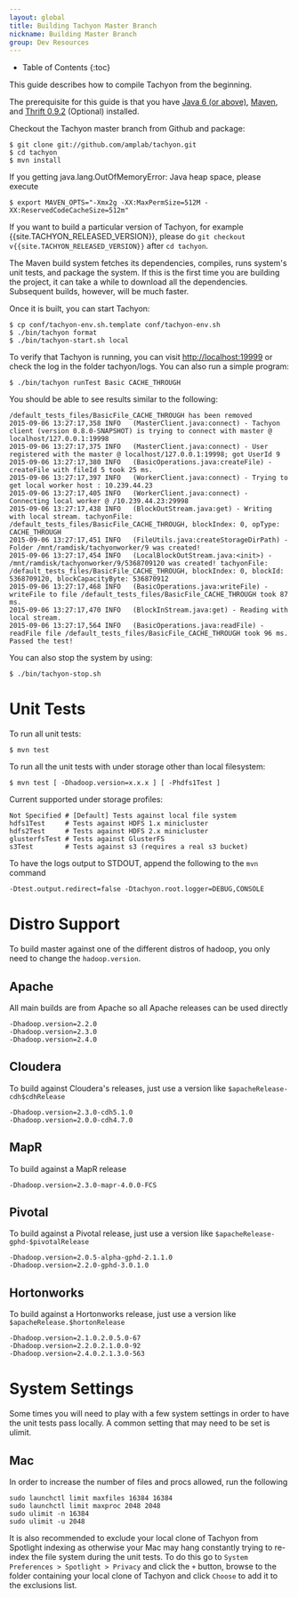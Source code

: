 ```yaml
---
layout: global
title: Building Tachyon Master Branch
nickname: Building Master Branch
group: Dev Resources
---
```


* Table of Contents
{:toc}

This guide describes how to compile Tachyon from the beginning.

The prerequisite for this guide is that you have [Java 6 (or above)](Java-Setup.html),
[Maven](Maven.html), and [Thrift 0.9.2](Thrift.html) (Optional) installed.

Checkout the Tachyon master branch from Github and package:

    $ git clone git://github.com/amplab/tachyon.git
    $ cd tachyon
    $ mvn install

If you getting java.lang.OutOfMemoryError: Java heap space, please execute

    $ export MAVEN_OPTS="-Xmx2g -XX:MaxPermSize=512M -XX:ReservedCodeCacheSize=512m"

If you want to build a particular version of Tachyon, for example {{site.TACHYON_RELEASED_VERSION}},
please do `git checkout v{{site.TACHYON_RELEASED_VERSION}}` after `cd tachyon`.

The Maven build system fetches its dependencies, compiles, runs system's unit tests, and package the
system. If this is the first time you are building the project, it can take a while to download all
the dependencies. Subsequent builds, however, will be much faster.

Once it is built, you can start Tachyon:

    $ cp conf/tachyon-env.sh.template conf/tachyon-env.sh
    $ ./bin/tachyon format
    $ ./bin/tachyon-start.sh local

To verify that Tachyon is running, you can visit [http://localhost:19999](http://localhost:19999) or
check the log in the folder tachyon/logs. You can also run a simple program:

    $ ./bin/tachyon runTest Basic CACHE_THROUGH

You should be able to see results similar to the following:

    /default_tests_files/BasicFile_CACHE_THROUGH has been removed
    2015-09-06 13:27:17,358 INFO   (MasterClient.java:connect) - Tachyon client (version 0.8.0-SNAPSHOT) is trying to connect with master @ localhost/127.0.0.1:19998
    2015-09-06 13:27:17,375 INFO   (MasterClient.java:connect) - User registered with the master @ localhost/127.0.0.1:19998; got UserId 9
    2015-09-06 13:27:17,380 INFO   (BasicOperations.java:createFile) - createFile with fileId 5 took 25 ms.
    2015-09-06 13:27:17,397 INFO   (WorkerClient.java:connect) - Trying to get local worker host : 10.239.44.23
    2015-09-06 13:27:17,405 INFO   (WorkerClient.java:connect) - Connecting local worker @ /10.239.44.23:29998
    2015-09-06 13:27:17,438 INFO   (BlockOutStream.java:get) - Writing with local stream. tachyonFile: /default_tests_files/BasicFile_CACHE_THROUGH, blockIndex: 0, opType: CACHE_THROUGH
    2015-09-06 13:27:17,451 INFO   (FileUtils.java:createStorageDirPath) - Folder /mnt/ramdisk/tachyonworker/9 was created!
    2015-09-06 13:27:17,454 INFO   (LocalBlockOutStream.java:<init>) - /mnt/ramdisk/tachyonworker/9/5368709120 was created! tachyonFile: /default_tests_files/BasicFile_CACHE_THROUGH, blockIndex: 0, blockId: 5368709120, blockCapacityByte: 536870912
    2015-09-06 13:27:17,468 INFO   (BasicOperations.java:writeFile) - writeFile to file /default_tests_files/BasicFile_CACHE_THROUGH took 87 ms.
    2015-09-06 13:27:17,470 INFO   (BlockInStream.java:get) - Reading with local stream.
    2015-09-06 13:27:17,564 INFO   (BasicOperations.java:readFile) - readFile file /default_tests_files/BasicFile_CACHE_THROUGH took 96 ms.
    Passed the test!

You can also stop the system by using:

    $ ./bin/tachyon-stop.sh

# Unit Tests

To run all unit tests:

    $ mvn test

To run all the unit tests with under storage other than local filesystem:

    $ mvn test [ -Dhadoop.version=x.x.x ] [ -Phdfs1Test ]

Current supported under storage profiles:

    Not Specified # [Default] Tests against local file system
    hdfs1Test     # Tests against HDFS 1.x minicluster
    hdfs2Test     # Tests against HDFS 2.x minicluster
    glusterfsTest # Tests against GlusterFS
    s3Test        # Tests against s3 (requires a real s3 bucket)

To have the logs output to STDOUT, append the following to the `mvn` command

    -Dtest.output.redirect=false -Dtachyon.root.logger=DEBUG,CONSOLE

# Distro Support

To build master against one of the different distros of hadoop, you only need to change the
`hadoop.version`.

## Apache

All main builds are from Apache so all Apache releases can be used directly

    -Dhadoop.version=2.2.0
    -Dhadoop.version=2.3.0
    -Dhadoop.version=2.4.0

## Cloudera

To build against Cloudera's releases, just use a version like `$apacheRelease-cdh$cdhRelease`

    -Dhadoop.version=2.3.0-cdh5.1.0
    -Dhadoop.version=2.0.0-cdh4.7.0

## MapR

To build against a MapR release

    -Dhadoop.version=2.3.0-mapr-4.0.0-FCS

## Pivotal

To build against a Pivotal release, just use a version like `$apacheRelease-gphd-$pivotalRelease`

    -Dhadoop.version=2.0.5-alpha-gphd-2.1.1.0
    -Dhadoop.version=2.2.0-gphd-3.0.1.0

## Hortonworks

To build against a Hortonworks release, just use a version like `$apacheRelease.$hortonRelease`

    -Dhadoop.version=2.1.0.2.0.5.0-67
    -Dhadoop.version=2.2.0.2.1.0.0-92
    -Dhadoop.version=2.4.0.2.1.3.0-563

# System Settings

Some times you will need to play with a few system settings in order to have the unit tests pass
locally.  A common setting that may need to be set is ulimit.

## Mac

In order to increase the number of files and procs allowed, run the following

    sudo launchctl limit maxfiles 16384 16384
    sudo launchctl limit maxproc 2048 2048
    sudo ulimit -n 16384
    sudo ulimit -u 2048

It is also recommended to exclude your local clone of Tachyon from Spotlight indexing as otherwise
your Mac may hang constantly trying to re-index the file system during the unit tests.  To do this
go to `System Preferences > Spotlight > Privacy` and click the `+` button, browse to the folder
containing your local clone of Tachyon and click `Choose` to add it to the exclusions list.
